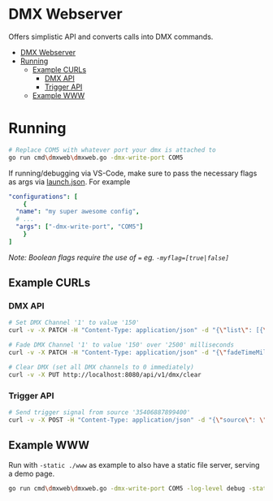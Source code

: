 # DMX Webserver

Offers simplistic API and converts calls into DMX commands.

- [DMX Webserver](#dmx-webserver)
- [Running](#running)
  - [Example CURLs](#example-curls)
    - [DMX API](#dmx-api)
    - [Trigger API](#trigger-api)
  - [Example WWW](#example-www)

# Running

```sh
# Replace COM5 with whatever port your dmx is attached to
go run cmd\dmxweb\dmxweb.go -dmx-write-port COM5
```

If running/debugging via VS-Code, make sure to pass the necessary flags as args via [launch.json](./.vscode/launch.json). For example

```yaml
"configurations": [
    {
  "name": "my super awesome config",
  # ...
  "args": ["-dmx-write-port", "COM5"]
    }
]
```

*Note: Boolean flags require the use of `=` eg. `-myflag=[true|false]`*

## Example CURLs

### DMX API

```sh
# Set DMX Channel '1' to value '150'
curl -v -X PATCH -H "Content-Type: application/json" -d "{\"list\": [{\"channel\": 1, \"value\": 150}]}" http://localhost:8080/api/v1/dmx

# Fade DMX Channel '1' to value '150' over '2500' milliseconds
curl -v -X PATCH -H "Content-Type: application/json" -d "{\"fadeTimeMillis\": 2500, \"scene\": {\"list\": [{\"channel\": 1, \"value\": 150}]}}" http://localhost:8080/api/v1/dmx/fade

# Clear DMX (set all DMX channels to 0 immediately)
curl -v -X PUT http://localhost:8080/api/v1/dmx/clear
```

### Trigger API

```sh
# Send trigger signal from source '35406887899400'
curl -v -X POST -H "Content-Type: application/json" -d "{\"source\": \"35406887899400\"}" localhost:8080/api/v1/trigger
```

## Example WWW

Run with `-static ./www` as example to also have a static file server, serving a demo page.

```sh
go run cmd\dmxweb\dmxweb.go -dmx-write-port COM5 -log-level debug -static ./www
```
